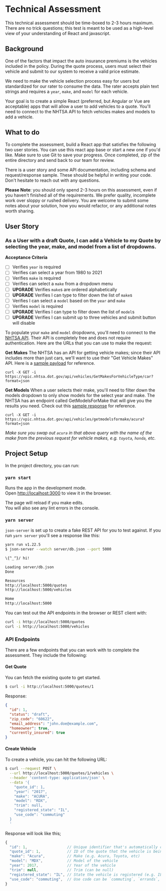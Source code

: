 # Technical Assessment

This technical assessment should be time-boxed to 2-3 hours maximum. There are no trick questions; this test is meant to be used as a high-level view of your understanding of React and javascript.

## Background

One of the factors that impact the auto insurance premiums is the vehicles included in the policy. During the quote process, users must select their vehicle and submit to our system to receive a valid price estimate.

We need to make the vehicle selection process easy for users but standardized for our rater to consume the data. The rater accepts plain text strings and requires a `year`, `make`, and `model` for each vehicle.

Your goal is to create a simple React (preferred, but Angular or Vue are acceptable) apps that will allow a user to add vehicles to a quote. You'll need to connect to the NHTSA API to fetch vehicles makes and models to add a vehicle.

## What to do

To complete the assessment, build a React app that satisfies the following two user stories. You can use this react app base or start a new one if you'd like. Make sure to use Git to save your progress. Once completed, zip of the entire directory and send back to our team for review.

There is a user story and some API documentation, including schema and request/response sample. These should be helpful in writing your code. Don't hesitate to reach out with any questions.

**Please Note**: you should only spend 2-3 hours on this assessment, even if you haven't finished all of the requirements. We prefer quality, incomplete work over sloppy or rushed delivery. You are welcome to submit some notes about your solution, how you would refactor, or any additional notes worth sharing.

## User Story

### As a User with a draft Quote, I can add a Vehicle to my Quote by selecting the year, make, and model from a list of dropdowns.

**Acceptance Criteria**

- [ ] Verifies `year` is required
- [ ] Verifies can select a year from 1980 to 2021
- [ ] Verifies `make` is required
- [ ] Verifies can select a `make` from a dropdown menu
- [ ] **UPGRADE** Verifies `make`s are ordered alphabetically
- [ ] **UPGRADE** Verifies I can type to filter down the list of `make`s
- [ ] Verifies I can select a `model` based on the `year` and `make`
- [ ] Verifies `model` is required
- [ ] **UPGRADE** Verifies I can type to filter down the list of `model`s
- [ ] **UPGRADE** Verifies I can submit up to three vehicles and submit button will disable

To populate your `make` and `model` dropdowns, you'll need to connect to the [NHTSA API](https://vpic.nhtsa.dot.gov/api/). Their API is completely free and does not require authentication. Here are the URLs that you can use to make the request:

**Get Makes**
The NHTSA has an API for getting vehicle makes; since their API includes more than just cars, we'll want to use their "Get Vehicle Makes" API. Here is a [sample payload](https://vpic.nhtsa.dot.gov/api/vehicles/GetMakesForVehicleType/car?format=json) for reference.

```$
curl -X GET -i https://vpic.nhtsa.dot.gov/api/vehicles/GetMakesForVehicleType/car?format=json
```
**Get Models**
When a user selects their make, you'll need to filter down the models dropdown to only show models for the select year and make. The NHTSA has an endpoint called GetModelsForMake that will give you the results you need. Check out this [sample response](https://vpic.nhtsa.dot.gov/api/vehicles/getmodelsformake/acura?format=json) for reference.

```$
curl -X GET -i https://vpic.nhtsa.dot.gov/api/vehicles/getmodelsformake/acura?format=json
```

_Make sure you swap out `acura` in that above query with the name of the make from the previous request for vehicle makes, e.g. `toyota`, `honda`, etc._

## Project Setup

In the project directory, you can run:

### `yarn start`

Runs the app in the development mode.<br />
Open [http://localhost:3000](http://localhost:3000) to view it in the browser.

The page will reload if you make edits.<br />
You will also see any lint errors in the console.

### `yarn server`

`json-server` is set up to create a fake REST API for you to test against. If you run `yarn server` you'll see a response like this:

```bash
yarn run v1.22.5
$ json-server --watch server/db.json --port 5000

\{^_^}/ hi!

Loading server/db.json
Done

Resources
http://localhost:5000/quotes
http://localhost:5000/vehicles

Home
http://localhost:5000
```

You can test out the API endpoints in the browser or REST client with:

```bash
curl -i http://localhost:5000/quotes
curl -i http://localhost:5000/vehicles
```

### API Endpoints

There are a few endpoints that you can work with to complete the assessment. They include the following:

#### Get Quote
You can fetch the existing quote to get started.

```bash
$ curl -i http://localhost:5000/quotes/1
```

Response:
```json
{
  "id": 1,
  "status": "draft",
  "zip_code": "60622",
  "email_address": "john.doe@example.com",
  "homeowner": true,
  "currently_insured": true
}
```

#### Create Vehicle

To create a vehicle, you can hit the following URL:

```bash
$ curl --request POST \
  --url http://localhost:5000/quotes/1/vehicles \
  --header 'content-type: application/json' \
  --data '{
    "quote_id": 1,
    "year": "2017",
    "make": "ACURA",
    "model": "RDX",
    "trim": null,
    "registered_state": "IL",
    "use_code": "commuting"
  }
  '
```

Response will look like this;

```js
{
  "id": 1,                  // Unique identifier that's automatically created
  "quote_id": 1,            // ID of the quote that the vehicle is being added to
  "make": "Acura",          // Make (e.g. Acura, Toyota, etc)
  "model": "MDX",           // Model of the vehicle
  "year": 2017,             // Year of the vehicle
  "trim": null,             // Trim (can be null)
  "registered_state": "IL", // State the vehicle is registered (e.g. IL, NY, CA, etc)
  "use_code": "commuting",  // Use code can be `commuting`, `errands`, or `business`
}
```

